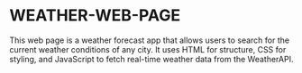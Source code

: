 # WEATHER-WEB-PAGE
This web page is a weather forecast app that allows users to search for the current weather conditions of any city. It uses HTML for structure, CSS for styling, and JavaScript to fetch real-time weather data from the WeatherAPI.
